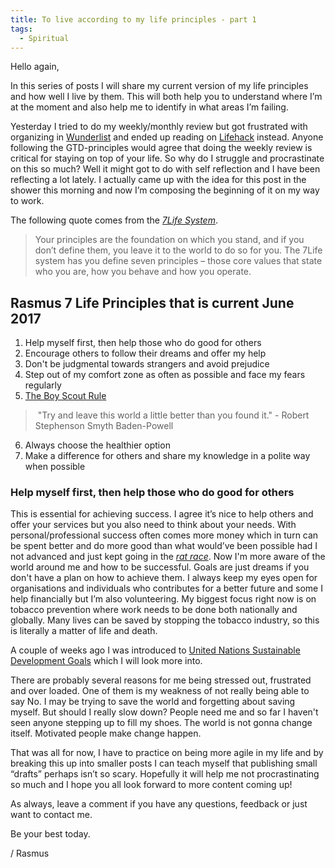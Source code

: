```yaml
---
title: To live according to my life principles - part 1
tags:
  - Spiritual
---
```


Hello again,

In this series of posts I will share my current version of my life principles and how well I live by them. This will both help you to understand where I’m at the moment and also help me to identify in what areas I’m failing.

<!--more-->

Yesterday I tried to do my weekly/monthly review but got frustrated with organizing in [Wunderlist](https://www.projectmanager.com/blog/what-happened-to-wunderlist-5-alternatives) and ended up reading on [Lifehack](https://lifehack.org) instead.
Anyone following the GTD-principles would agree that doing the weekly review is critical for staying on top of your life. So why do I struggle and procrastinate on this so much?
Well it might got to do with self reflection and I have been reflecting a lot lately. I actually came up with the idea for this post in the shower this morning and now I’m composing the beginning of it on my way to work.

The following quote comes from the *[7Life System](https://highexistence.com/7life-system-the-simple-structure-that-will-change-your-life/)*.
> Your principles are the foundation on which you stand, and if you don’t define them, you leave it to the world to do so for you. The 7Life system has you define seven principles – those core values that state who you are, how you behave and how you operate.

## Rasmus 7 Life Principles that is current June 2017

1. Help myself first, then help those who do good for others
2. Encourage others to follow their dreams and offer my help
3. Don't be judgmental towards strangers and avoid prejudice
4. Step out of my comfort zone as often as possible and face my fears regularly
5. [The Boy Scout Rule](https://97-things-every-x-should-know.gitbooks.io/97-things-every-programmer-should-know/content/en/thing_08/index.html)
> "Try and leave this world a little better than you found it." - Robert Stephenson Smyth Baden-Powell
6. Always choose the healthier option
7. Make a difference for others and share my knowledge in a polite way when possible

### Help myself first, then help those who do good for others

This is essential for achieving success. I agree it’s nice to help others and offer your services but you also need to think about your needs.
With personal/professional success often comes more money which in turn can be spent better and do more good than what would’ve been possible had I not advanced and just kept going in the [*rat race*](https://en.wikipedia.org/wiki/Rat_race). Now I'm more aware of the world around me and how to be successful. Goals are just dreams if you don't have a plan on how to achieve them.
I always keep my eyes open for organisations and individuals who contributes for a better future and some I help financially but I’m also volunteering.
My biggest focus right now is on tobacco prevention where work needs to be done both nationally and globally. Many lives can be saved by stopping the tobacco industry, so this is literally a matter of life and death.

A couple of weeks ago I was introduced to [United Nations Sustainable Development Goals](https://www.globalgoals.org) which I will look more into.

There are probably several reasons for me being stressed out, frustrated and over loaded. One of them is my weakness of not really being able to say No. I may be trying to save the world and forgetting about saving myself. But should I really slow down? People need me and so far I haven't seen anyone stepping up to fill my shoes. The world is not gonna change itself. Motivated people make change happen.

That was all for now, I have to practice on being more agile in my life and by breaking this up into smaller posts I can teach myself that publishing small “drafts” perhaps isn’t so scary.
Hopefully it will help me not procrastinating so much and I hope you all look forward to more content coming up!

As always, leave a comment if you have any questions, feedback or just want to contact me.

Be your best today.

/ Rasmus
